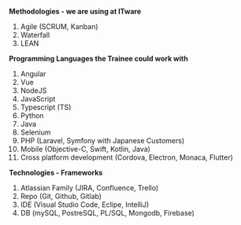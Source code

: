 
**Methodologies - we are using at ITware**
1. Agile (SCRUM, Kanban)
1. Waterfall
1. LEAN

**Programming Languages the Trainee could work with**
1. Angular
1. Vue
1. NodeJS
1. JavaScript
1. Typescript (TS)
1. Python
1. Java
1. Selenium
1. PHP (Laravel, Symfony with Japanese Customers)
1. Mobile (Objective-C, Swift, Kotlin, Java)
1. Cross platform development (Cordova, Electron, Monaca, Flutter)

**Technologies - Frameworks**
1. Atlassian Family (JIRA, Confluence, Trello)
1. Repo (Git, Github, Gitlab)
1. IDE (Visual Studio Code, Eclipe, IntelliJ)
1. DB (mySQL, PostreSQL, PL/SQL, Mongodb, Firebase)

